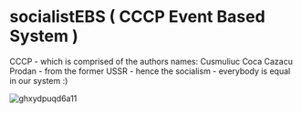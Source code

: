 # socialistEBS ( CCCP Event Based System )

CCCP - which is comprised of the authors names: Cusmuliuc Coca Cazacu Prodan - from the former USSR - hence the socialism - everybody is equal in our system :)

 ![ghxydpuqd6a11](https://user-images.githubusercontent.com/16385499/56556098-b5741580-659f-11e9-89a1-18e81b3b8f25.jpg)
